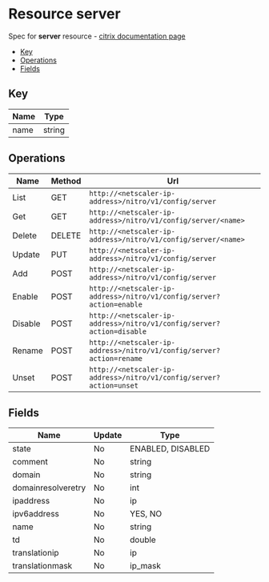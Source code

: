 # Resource server

Spec for **server** resource - [citrix documentation page](https://developer-docs.citrix.com/projects/netscaler-nitro-api/en/11.0/configuration/basic/server/server/)

- [Key](#key)
- [Operations](#operations)
- [Fields](#fields)

## Key

| Name | Type |
|----|----|
| name | string |

## Operations

| Name | Method | Url |
|----|----|----|
| List | GET | `http://<netscaler-ip-address>/nitro/v1/config/server` |
| Get | GET | `http://<netscaler-ip-address>/nitro/v1/config/server/<name>` |
| Delete | DELETE | `http://<netscaler-ip-address>/nitro/v1/config/server/<name>` |
| Update | PUT | `http://<netscaler-ip-address>/nitro/v1/config/server` |
| Add | POST | `http://<netscaler-ip-address>/nitro/v1/config/server` |
| Enable | POST | `http://<netscaler-ip-address>/nitro/v1/config/server?action=enable` |
| Disable | POST | `http://<netscaler-ip-address>/nitro/v1/config/server?action=disable` |
| Rename | POST | `http://<netscaler-ip-address>/nitro/v1/config/server?action=rename` |
| Unset | POST | `http://<netscaler-ip-address>/nitro/v1/config/server?action=unset` |

## Fields

| Name | Update | Type |
|----|----|----|
| state | No | ENABLED, DISABLED |
| comment | No | string |
| domain | No | string |
| domainresolveretry | No | int |
| ipaddress | No | ip |
| ipv6address | No | YES, NO |
| name | No | string |
| td | No | double |
| translationip | No | ip |
| translationmask | No | ip_mask |

